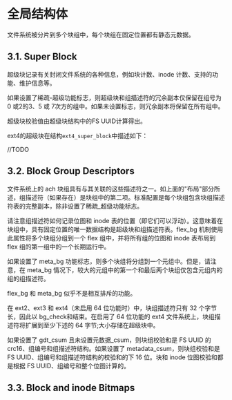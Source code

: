 # 全局结构体

文件系统被分片到多个块组中，每个块组在固定位置都有静态元数据。

## 3.1. Super Block

超级块记录有关封闭文件系统的各种信息，例如块计数、inode 计数、支持的功能、维护信息等。

如果设置了稀疏-超级功能标志，则超级块和组描述符的冗余副本仅保留在组号为 0 或2的3、5 或 7次方的组中。如果未设置标志，则冗余副本将保留在所有组中。

超级块校验值由超级块结构中的FS UUID计算得出。

ext4的超级块在结构```ext4_super_block```中描述如下：

//TODO

## 3.2. Block Group Descriptors

文件系统上的 ach 块组具有与其关联的这些描述符之一。如上面的"布局"部分所述，组描述符（如果存在）是块组中的第二项。标准配置是每个块组包含块组描述符表的完整副本，除非设置了稀疏_超级功能标志。

请注意组描述符如何记录位图和 inode 表的位置（即它们可以浮动）。这意味着在块组中，具有固定位置的唯一数据结构是超级块和组描述符表。flex_bg 机制使用此属性将多个块组分组到一个 flex 组中，并将所有组的位图和 inode 表布局到 flex 组的第一组中的一个长期运行中。

如果设置了 meta_bg 功能标志，则多个块组将分组到一个元组中。但是，请注意，在 meta_bg 情况下，较大的元组中的第一个和最后两个块组仅包含元组内的组的组描述符。

flex_bg 和 meta_bg 似乎不是相互排斥的功能。

在 ext2、ext3 和 ext4（未启用 64 位功能时）中，块组描述符只有 32 个字节长，因此以 bg_check和结束。在启用了 64 位功能的 ext4 文件系统上，块组描述符将扩展到至少下述的 64 字节;大小存储在超级块中。

如果设置了 gdt_csum 且未设置元数据_csum，则块组校验和是 FS UUID 的 crc16、组编号和组描述符结构。如果设置了 metadata_csum，则块组校验和是 FS UUID、组编号和组描述符结构的校验和的下 16 位。块和 inode 位图校验和都是根据 FS UUID、组编号和整个位图计算的。

## 3.3. Block and inode Bitmaps
